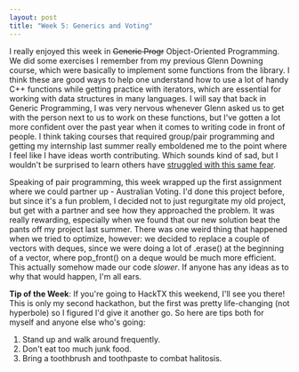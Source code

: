 ```yaml
---
layout: post
title: "Week 5: Generics and Voting"
---
```


I really enjoyed this week in ~~Generic Progr~~ Object-Oriented Programming. We did some exercises I remember from my previous Glenn Downing course, which were basically to implement some functions from the <algorithm> library. I think these are good ways to help one understand how to use a lot of handy C++ functions while getting practice with iterators, which are essential for working with data structures in many languages. I will say that back in Generic Programming, I was very nervous whenever Glenn asked us to get with the person next to us to work on these functions, but I've gotten a lot more confident over the past year when it comes to writing code in front of people. I think taking courses that required group/pair programming and getting my internship last summer really emboldened me to the point where I feel like I have ideas worth contributing. Which sounds kind of sad, but I wouldn't be surprised to learn others have [struggled with this same fear](https://medium.com/@aliciatweet/overcoming-impostor-syndrome-bdae04e46ec5).

Speaking of pair programming, this week wrapped up the first assignment where we could partner up - Australian Voting. I'd done this project before, but since it's a fun problem, I decided not to just regurgitate my old project, but get with a partner and see how they approached the problem. It was really rewarding, especially when we found that our new solution beat the pants off my project last summer. There was one weird thing that happened when we tried to optimize, however: we decided to replace a couple of vectors with deques, since we were doing a lot of .erase() at the beginning of a vector, where pop_front() on a deque would be much more efficient. This actually somehow made our code *slower*. If anyone has any ideas as to why that would happen, I'm all ears.

**Tip of the Week**: If you're going to HackTX this weekend, I'll see you there! This is only my second hackathon, but the first was pretty life-changing (not hyperbole) so I figured I'd give it another go. So here are tips both for myself and anyone else who's going:
1. Stand up and walk around frequently.
2. Don't eat too much junk food.
3. Bring a toothbrush and toothpaste to combat halitosis.